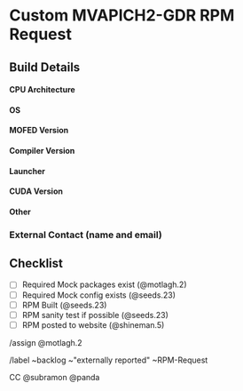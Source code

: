 # Custom MVAPICH2-GDR RPM Request

## Build Details 
#### CPU Architecture

#### OS 

#### MOFED Version

#### Compiler Version

#### Launcher

#### CUDA Version

#### Other 

### External Contact (name and email)

## Checklist
- [ ] Required Mock packages exist (@motlagh.2)
- [ ] Required Mock config exists (@seeds.23)
- [ ] RPM Built (@seeds.23) 
- [ ] RPM sanity test if possible (@seeds.23)
- [ ] RPM posted to website (@shineman.5)

/assign @motlagh.2

/label ~backlog ~"externally reported" ~RPM-Request

CC @subramon @panda
